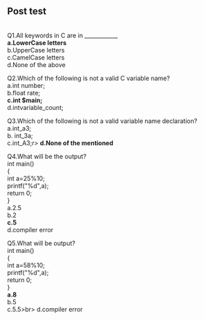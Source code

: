 ## Post test
<br>
Q1.All keywords in C are in ____________<br>
<b>a.LowerCase letters<br></b>
b.UpperCase letters<br>
c.CamelCase letters<br>
d.None of the above<br>

Q2.Which of the following is not a valid C variable name?<br>
a.int number;<br>
b.float rate;<br>
<b>c.int $main;<br></b>
d.intvariable_count;<br>

Q3.Which of the following is not a valid variable name declaration?<br>
a.int_a3;<br>
b. int_3a;<br>
c.int_A3;r>
<b>d.None of the mentioned<br></b>

Q4.What will be the output?<br>
   int main()<br>
   {<br>
    int a=25%10;<br>
    printf("%d",a);<br>
    return 0;<br>
   }<br>
 a.2.5<br>
 b.2<br>
 <b>c.5<br></b>
 d.compiler error<br>
 
 
Q5.What will be output?<br>
   int main()<br>
   {<br>
    int a=58%10;<br>
    printf("%d",a);<br>
    return 0;<br>
   }<br>
 <b>a.8<br></b>
 b.5<br>
 c.5.5>br>
 d.compiler error<br>
 
